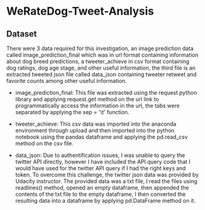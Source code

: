 # WeRateDog-Tweet-Analysis

## Dataset

There were 3 data required for this investigation, an image prediction data called image_prediction_final which was in url format containing information about dog breed predictions, a tweeter_achieve in csv format containing dog ratings, dog age stage, and other useful information, the third file is an extracted tweeted json file called data_json containing tweeter retweet and favorite counts among other useful information.

* image_prediction_final: This file was extracted using the request python library and applying request.get method on the url link to programmatically access the information in the url, the tabs were separated by applying the sep = '\t' function.

* tweeter_achieve: This csv data was imported into the anaconda environment through upload and then imported into the python notebook using the pandas dataframe and applying the pd.read_csv method on the csv file.

* data_json: Due to authentification issues, I was unable to query the twitter API directly, however I have included the API query code that I would have used for the twitter API query if I had the right keys and token. To overcome this challenge, the twitter json data was provided by Udacity instructor. The provided data was a txt file, I read the files using readlines() method, opened an empty dataframe, then appended the contents of the txt file to the empty dataframe, I then converted the resulting data into a dataframe by applying pd.DataFrame method on it.
